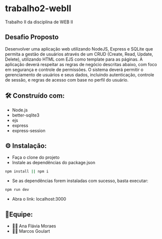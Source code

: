 # trabalho2-webII
Trabalho II da disciplina de WEB II

## Desafio Proposto

Desenvolver uma aplicação web utilizando NodeJS, Express e SQLite que permita a gestão de usuários através de um CRUD (Create, Read, Update, Delete), utilizando HTML com EJS como template para as páginas. A aplicação deverá respeitar as regras de negócio descritas abaixo, com foco em segurança e controle de permissões. O sistema deverá permitir o gerenciamento de usuários e seus dados, incluindo autenticação, controle de sessão, e regras de acesso com base no perfil do usuário. 

## 🛠️ Construído com:
- Node.js
- better-sqlite3
- ejs
- express
- express-session

## ⚙️ Instalação:
- Faça o clone do projeto
- Instale as dependências do package.json

```sh
npm install || npm i
```

- Se as dependências forem instaladas com sucesso, basta executar:

```sh
npm run dev
```
- Abra o link: localhost:3000


## 👥Equipe:
- 👩‍💻 Ana Flávia Moraes
- 👩‍💻 Marcos Goulart


